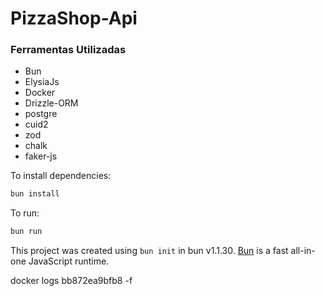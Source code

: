 # PizzaShop-Api

### Ferramentas Utilizadas
- Bun
- ElysiaJs
- Docker
- Drizzle-ORM
- postgre
- cuid2
- zod
- chalk
- faker-js

To install dependencies:

```bash
bun install
```

To run:

```bash
bun run
```

This project was created using `bun init` in bun v1.1.30. [Bun](https://bun.sh) is a fast all-in-one JavaScript runtime.

docker logs bb872ea9bfb8 -f